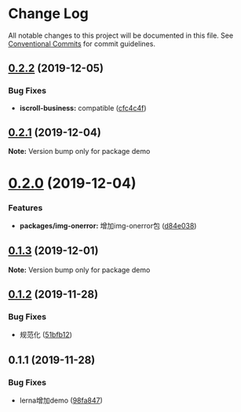 # Change Log

All notable changes to this project will be documented in this file.
See [Conventional Commits](https://conventionalcommits.org) for commit guidelines.

## [0.2.2](https://github.com/FoxDaxian/oneForAll/compare/demo@0.2.1...demo@0.2.2) (2019-12-05)


### Bug Fixes

* **iscroll-business:** compatible ([cfc4c4f](https://github.com/FoxDaxian/oneForAll/commit/cfc4c4f4fb70349e28f7959505f8039306885fc3))





## [0.2.1](https://github.com/FoxDaxian/oneForAll/compare/demo@0.2.0...demo@0.2.1) (2019-12-04)

**Note:** Version bump only for package demo





# [0.2.0](https://github.com/FoxDaxian/oneForAll/compare/demo@0.1.3...demo@0.2.0) (2019-12-04)


### Features

* **packages/img-onerror:** 增加img-onerror包 ([d84e038](https://github.com/FoxDaxian/oneForAll/commit/d84e0386839060b6e62f42610b8f241cc7fd4d50))





## [0.1.3](https://github.com/FoxDaxian/oneForAll/compare/demo@0.1.2...demo@0.1.3) (2019-12-01)

**Note:** Version bump only for package demo





## [0.1.2](https://github.com/FoxDaxian/oneForAll/compare/demo@0.1.1...demo@0.1.2) (2019-11-28)


### Bug Fixes

* 规范化 ([51bfb12](https://github.com/FoxDaxian/oneForAll/commit/51bfb12bfdf87875e0e2e39193a0d24c74893be7))





## 0.1.1 (2019-11-28)


### Bug Fixes

* lerna增加demo ([98fa847](https://github.com/FoxDaxian/oneForAll/commit/98fa8478cb9d2b6a0d467a4f32d72c47dbef0eed))
